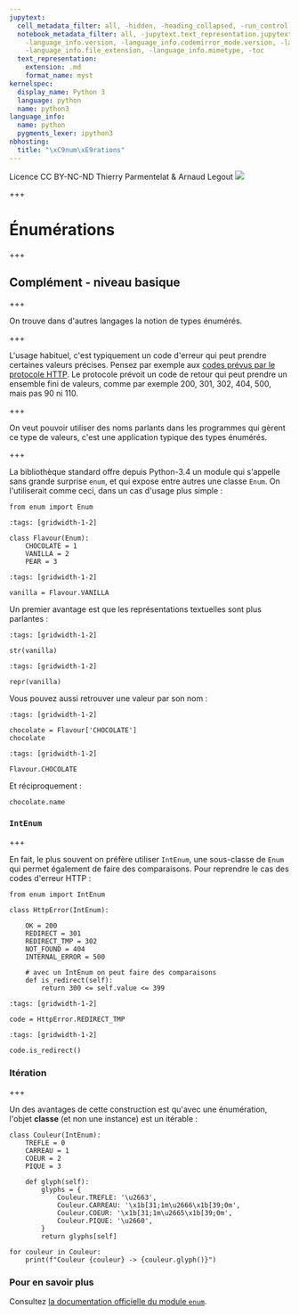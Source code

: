 ```yaml
---
jupytext:
  cell_metadata_filter: all, -hidden, -heading_collapsed, -run_control, -trusted
  notebook_metadata_filter: all, -jupytext.text_representation.jupytext_version, -jupytext.text_representation.format_version,
    -language_info.version, -language_info.codemirror_mode.version, -language_info.codemirror_mode,
    -language_info.file_extension, -language_info.mimetype, -toc
  text_representation:
    extension: .md
    format_name: myst
kernelspec:
  display_name: Python 3
  language: python
  name: python3
language_info:
  name: python
  pygments_lexer: ipython3
nbhosting:
  title: "\xC9num\xE9rations"
---
```


<div class="licence">
<span>Licence CC BY-NC-ND</span>
<span>Thierry Parmentelat &amp; Arnaud Legout</span>
<span><img src="media/both-logos-small-alpha.png" /></span>
</div>

+++

# Énumérations

+++

## Complément - niveau basique

+++

On trouve dans d'autres langages la notion de types énumérés.

+++

L'usage habituel, c'est typiquement un code d'erreur qui peut prendre certaines valeurs précises. Pensez par exemple aux [codes prévus par le protocole HTTP](https://fr.wikipedia.org/wiki/Liste_des_codes_HTTP). Le protocole prévoit un code de retour qui peut prendre un ensemble fini de valeurs, comme par exemple 200, 301, 302, 404, 500, mais pas 90 ni 110.

+++

On veut pouvoir utiliser des noms parlants dans les programmes qui gèrent ce type de valeurs, c'est une application typique des types énumérés.

+++

La bibliothèque standard offre depuis Python-3.4 un module qui s'appelle sans grande surprise `enum`, et qui expose entre autres une classe `Enum`. On l'utiliserait comme ceci, dans un cas d'usage plus simple :

```{code-cell} ipython3
from enum import Enum
```

```{code-cell} ipython3
:tags: [gridwidth-1-2]

class Flavour(Enum):
    CHOCOLATE = 1
    VANILLA = 2
    PEAR = 3
```

```{code-cell} ipython3
:tags: [gridwidth-1-2]

vanilla = Flavour.VANILLA
```

Un premier avantage est que les représentations textuelles sont plus parlantes :

```{code-cell} ipython3
:tags: [gridwidth-1-2]

str(vanilla)
```

```{code-cell} ipython3
:tags: [gridwidth-1-2]

repr(vanilla)
```

Vous pouvez aussi retrouver une valeur par son nom :

```{code-cell} ipython3
:tags: [gridwidth-1-2]

chocolate = Flavour['CHOCOLATE']
chocolate
```

```{code-cell} ipython3
:tags: [gridwidth-1-2]

Flavour.CHOCOLATE
```

Et réciproquement :

```{code-cell} ipython3
chocolate.name
```

### `IntEnum`

+++

En fait, le plus souvent on préfère utiliser `IntEnum`, une sous-classe de `Enum` qui permet également de faire des comparaisons. Pour reprendre le cas des codes d'erreur HTTP :

```{code-cell} ipython3
from enum import IntEnum

class HttpError(IntEnum):

    OK = 200
    REDIRECT = 301
    REDIRECT_TMP = 302
    NOT_FOUND = 404
    INTERNAL_ERROR = 500

    # avec un IntEnum on peut faire des comparaisons
    def is_redirect(self):
        return 300 <= self.value <= 399
```

```{code-cell} ipython3
:tags: [gridwidth-1-2]

code = HttpError.REDIRECT_TMP
```

```{code-cell} ipython3
:tags: [gridwidth-1-2]

code.is_redirect()
```

### Itération

+++

Un des avantages de cette construction est qu'avec une énumération, l'objet **classe** (et non une instance) est un itérable :

```{code-cell} ipython3
class Couleur(IntEnum):
    TREFLE = 0
    CARREAU = 1
    COEUR = 2
    PIQUE = 3

    def glyph(self):
        glyphs = {
            Couleur.TREFLE: '\u2663',
            Couleur.CARREAU: '\x1b[31;1m\u2666\x1b[39;0m',
            Couleur.COEUR: '\x1b[31;1m\u2665\x1b[39;0m',
            Couleur.PIQUE: '\u2660',
        }
        return glyphs[self]
```

```{code-cell} ipython3
for couleur in Couleur:
    print(f"Couleur {couleur} -> {couleur.glyph()}")
```

### Pour en savoir plus

Consultez [la documentation officielle du module `enum`](https://docs.python.org/3/library/enum.html).
